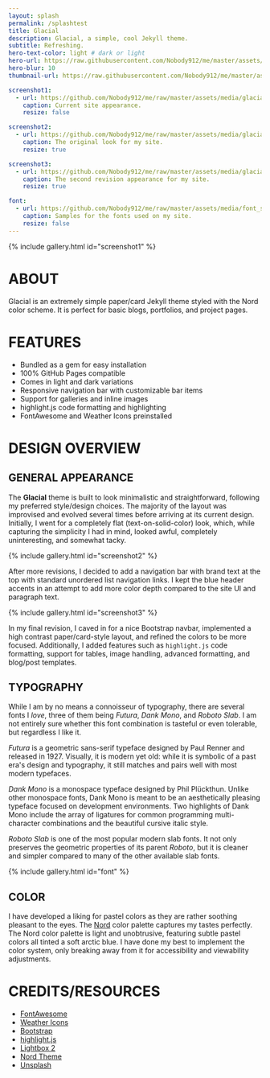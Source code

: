 ```yaml
---
layout: splash
permalink: /splashtest
title: Glacial
description: Glacial, a simple, cool Jekyll theme.
subtitle: Refreshing.
hero-text-color: light # dark or light
hero-url: https://raw.githubusercontent.com/Nobody912/me/master/assets/media/splash.webp
hero-blur: 10
thumbnail-url: https://raw.githubusercontent.com/Nobody912/me/master/assets/media/glacial_thumb.webp

screenshot1:
  - url: https://github.com/Nobody912/me/raw/master/assets/media/glacial_ss.webp
    caption: Current site appearance.
    resize: false

screenshot2:
  - url: https://github.com/Nobody912/me/raw/master/assets/media/glacial_old_0_ss.webp
    caption: The original look for my site.
    resize: true

screenshot3:
  - url: https://github.com/Nobody912/me/raw/master/assets/media/glacial_old_1_ss.webp
    caption: The second revision appearance for my site.
    resize: true

font:
  - url: https://github.com/Nobody912/me/raw/master/assets/media/font_sample.webp
    caption: Samples for the fonts used on my site.
    resize: false
---
```


{% include gallery.html id="screenshot1" %}

# ABOUT
Glacial is an extremely simple paper/card Jekyll theme styled with the Nord color scheme. It is perfect for basic blogs, portfolios, and project pages.

# FEATURES
* Bundled as a gem for easy installation
* 100% GitHub Pages compatible
* Comes in light and dark variations
* Responsive navigation bar with customizable bar items
* Support for galleries and inline images
* highlight.js code formatting and highlighting 
* FontAwesome and Weather Icons preinstalled

# DESIGN OVERVIEW

## GENERAL APPEARANCE
The **Glacial** theme is built to look minimalistic and straightforward, following my preferred style/design choices. The majority of the layout was improvised and evolved several times before arriving at its current design. Initially, I went for a completely flat (text-on-solid-color) look, which, while capturing the simplicity I had in mind, looked awful, completely uninteresting, and somewhat tacky.

{% include gallery.html id="screenshot2" %}

After more revisions, I decided to add a navigation bar with brand text at the top with standard unordered list navigation links. I kept the blue header accents in an attempt to add more color depth compared to the site UI and paragraph text.

{% include gallery.html id="screenshot3" %}

In my final revision, I caved in for a nice Bootstrap navbar, implemented a high contrast paper/card-style layout, and refined the colors to be more focused. Additionally, I added features such as `highlight.js` code formatting, support for tables, image handling, advanced formatting, and blog/post templates.

## TYPOGRAPHY
While I am by no means a connoisseur of typography, there are several fonts I _love_, three of them being _Futura_, _Dank Mono_, and _Roboto Slab_. I am not entirely sure whether this font combination is tasteful or even tolerable, but regardless I like it.

_Futura_  is a geometric sans-serif typeface designed by Paul Renner and released in 1927. Visually, it is modern yet old: while it is symbolic of a past era's design and typography, it still matches and pairs well with most modern typefaces. 

_Dank Mono_ is a monospace typeface designed by Phil Plückthun. Unlike other monospace fonts, Dank Mono is meant to be an aesthetically pleasing typeface focused on development environments. Two highlights of Dank Mono include the array of ligatures for common programming multi-character combinations and the beautiful cursive italic style.

_Roboto Slab_ is one of the most popular modern slab fonts. It not only preserves the geometric properties of its parent _Roboto_, but it is cleaner and simpler compared to many of the other available slab fonts. 

{% include gallery.html id="font" %}

## COLOR
I have developed a liking for pastel colors as they are rather soothing pleasant to the eyes. The [Nord](https://nordtheme.com) color palette captures my tastes perfectly. The Nord color palette is light and unobtrusive, featuring subtle pastel colors all tinted a soft arctic blue. I have done my best to implement the color system, only breaking away from it for accessibility and viewability adjustments.

# CREDITS/RESOURCES
* [FontAwesome](https://fontawesome.com/)
* [Weather Icons](https://erikflowers.github.io/weather-icons/)
* [Bootstrap](https://getbootstrap.com/)
* [highlight.js](https://highlightjs.org/)
* [Lightbox 2](https://lokeshdhakar.com/projects/lightbox2/)
* [Nord Theme](https://nordtheme.com/)
* [Unsplash](https://unsplash.com/)
